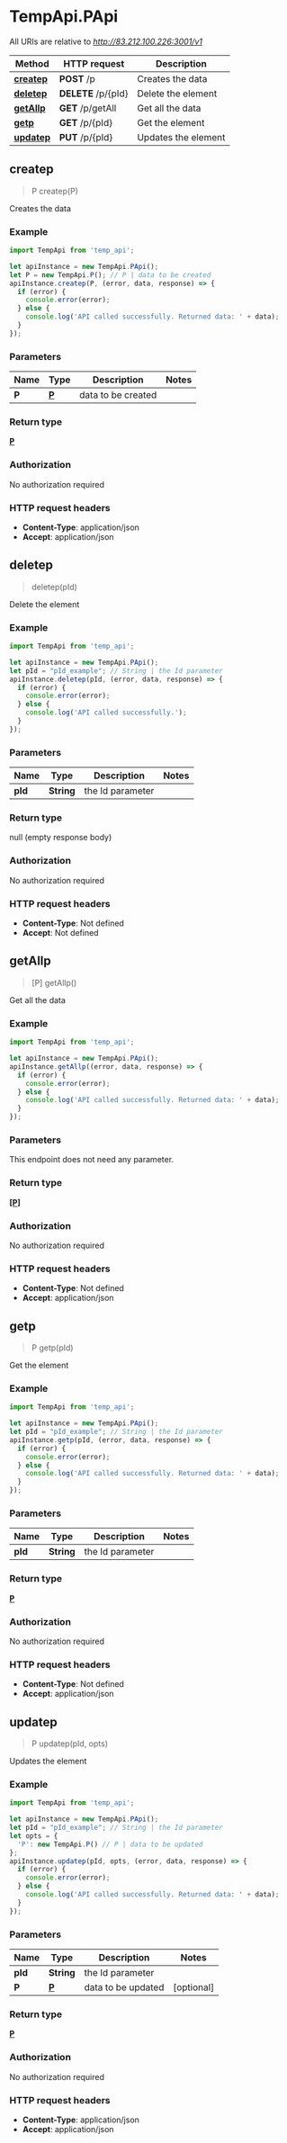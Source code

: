 # TempApi.PApi

All URIs are relative to *http://83.212.100.226:3001/v1*

Method | HTTP request | Description
------------- | ------------- | -------------
[**createp**](PApi.md#createp) | **POST** /p | Creates the data
[**deletep**](PApi.md#deletep) | **DELETE** /p/{pId} | Delete the element
[**getAllp**](PApi.md#getAllp) | **GET** /p/getAll | Get all the data
[**getp**](PApi.md#getp) | **GET** /p/{pId} | Get the element
[**updatep**](PApi.md#updatep) | **PUT** /p/{pId} | Updates the element



## createp

> P createp(P)

Creates the data

### Example

```javascript
import TempApi from 'temp_api';

let apiInstance = new TempApi.PApi();
let P = new TempApi.P(); // P | data to be created
apiInstance.createp(P, (error, data, response) => {
  if (error) {
    console.error(error);
  } else {
    console.log('API called successfully. Returned data: ' + data);
  }
});
```

### Parameters


Name | Type | Description  | Notes
------------- | ------------- | ------------- | -------------
 **P** | [**P**](P.md)| data to be created | 

### Return type

[**P**](P.md)

### Authorization

No authorization required

### HTTP request headers

- **Content-Type**: application/json
- **Accept**: application/json


## deletep

> deletep(pId)

Delete the element

### Example

```javascript
import TempApi from 'temp_api';

let apiInstance = new TempApi.PApi();
let pId = "pId_example"; // String | the Id parameter
apiInstance.deletep(pId, (error, data, response) => {
  if (error) {
    console.error(error);
  } else {
    console.log('API called successfully.');
  }
});
```

### Parameters


Name | Type | Description  | Notes
------------- | ------------- | ------------- | -------------
 **pId** | **String**| the Id parameter | 

### Return type

null (empty response body)

### Authorization

No authorization required

### HTTP request headers

- **Content-Type**: Not defined
- **Accept**: Not defined


## getAllp

> [P] getAllp()

Get all the data

### Example

```javascript
import TempApi from 'temp_api';

let apiInstance = new TempApi.PApi();
apiInstance.getAllp((error, data, response) => {
  if (error) {
    console.error(error);
  } else {
    console.log('API called successfully. Returned data: ' + data);
  }
});
```

### Parameters

This endpoint does not need any parameter.

### Return type

[**[P]**](P.md)

### Authorization

No authorization required

### HTTP request headers

- **Content-Type**: Not defined
- **Accept**: application/json


## getp

> P getp(pId)

Get the element

### Example

```javascript
import TempApi from 'temp_api';

let apiInstance = new TempApi.PApi();
let pId = "pId_example"; // String | the Id parameter
apiInstance.getp(pId, (error, data, response) => {
  if (error) {
    console.error(error);
  } else {
    console.log('API called successfully. Returned data: ' + data);
  }
});
```

### Parameters


Name | Type | Description  | Notes
------------- | ------------- | ------------- | -------------
 **pId** | **String**| the Id parameter | 

### Return type

[**P**](P.md)

### Authorization

No authorization required

### HTTP request headers

- **Content-Type**: Not defined
- **Accept**: application/json


## updatep

> P updatep(pId, opts)

Updates the element

### Example

```javascript
import TempApi from 'temp_api';

let apiInstance = new TempApi.PApi();
let pId = "pId_example"; // String | the Id parameter
let opts = {
  'P': new TempApi.P() // P | data to be updated
};
apiInstance.updatep(pId, opts, (error, data, response) => {
  if (error) {
    console.error(error);
  } else {
    console.log('API called successfully. Returned data: ' + data);
  }
});
```

### Parameters


Name | Type | Description  | Notes
------------- | ------------- | ------------- | -------------
 **pId** | **String**| the Id parameter | 
 **P** | [**P**](P.md)| data to be updated | [optional] 

### Return type

[**P**](P.md)

### Authorization

No authorization required

### HTTP request headers

- **Content-Type**: application/json
- **Accept**: application/json

